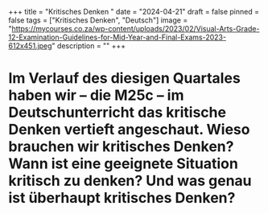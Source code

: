 +++
title = "Kritisches Denken "
date = "2024-04-21"
draft = false
pinned = false
tags = ["Kritisches Denken", "Deutsch"]
image = "https://mycourses.co.za/wp-content/uploads/2023/02/Visual-Arts-Grade-12-Examination-Guidelines-for-Mid-Year-and-Final-Exams-2023-612x451.jpeg"
description = ""
+++
# Im Verlauf des diesigen Quartales haben wir – die M25c – im Deutschunterricht das kritische Denken vertieft angeschaut. Wieso brauchen wir kritisches Denken? Wann ist eine geeignete Situation kritisch zu denken? Und was genau ist überhaupt kritisches Denken?